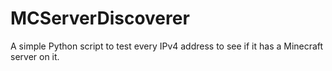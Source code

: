 # MCServerDiscoverer
A simple Python script to test every IPv4 address to see if it has a Minecraft server on it.
